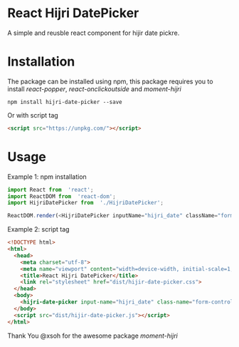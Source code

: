 # React Hijri DatePicker
A simple and reusble react component for hijir date pickre.


# Installation
The package can be installed using npm, this package requires you to install *react-popper*, *react-onclickoutside* and *moment-hijri*
```
npm install hijri-date-picker --save
```
Or with script tag
```html
<script src="https://unpkg.com/"></script>
```
# Usage
Example 1: npm installation
```javascript
import React from  'react';
import ReactDOM from  'react-dom';
import HijriDatePicker from  './HijriDatePicker';

ReactDOM.render(<HijriDatePicker inputName="hijri_date" className="form-control" selectedDate="1439/08/02" />, document.getElementById('root'));

```
Example 2: script tag
```html
<!DOCTYPE html>
<html>
  <head>
    <meta charset="utf-8">
    <meta name="viewport" content="width=device-width, initial-scale=1, shrink-to-fit=no">
    <title>React Hijri DatePicker</title>
    <link rel="stylesheet" href="dist/hijir-date-picker.css">
  </head>
  <body>
    <hijri-date-picker input-name="hijri_date" class-name="form-control" selected-date="1439/08/02"></hijri-date-picker>
  </body>
  <script src="dist/hijir-date-picker.js"></script>
</html>

```

Thank You @xsoh for the awesome package *moment-hijri* 
